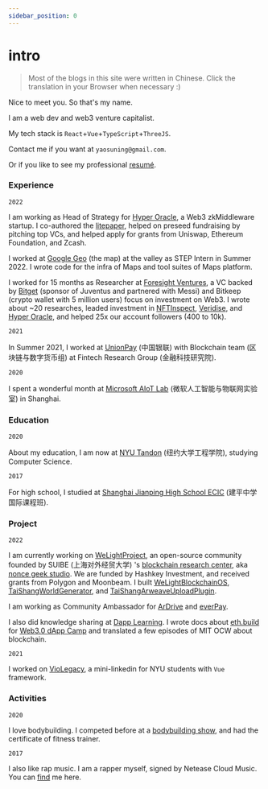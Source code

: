 ```yaml
---
sidebar_position: 0
---
```


# intro

> Most of the blogs in this site were written in Chinese. Click the translation in your Browser when necessary :)

Nice to meet you. So that's my name.

I am a web dev and web3 venture capitalist.

My tech stack is `React`+`Vue`+`TypeScript`+`ThreeJS`.

Contact me if you want at `yaosuning@gmail.com`.

Or if you like to see my professional [resumé](https://github.com/fewwwww/resume/raw/main/Suning%20Yao-yaosuning%40gmail.com.pdf).

### Experience

`2022`

I am working as Head of Strategy for [Hyper Oracle](https://hyperoracle.io/), a Web3 zkMiddleware startup. I co-authored the [litepaper](https://hyperoracle.medium.com/announcing-hyper-oracle-the-ultimate-web3-zkmiddleware-ed28ee393196), helped on preseed fundraising by pitching top VCs, and helped apply for grants from Uniswap, Ethereum Foundation, and Zcash.

I worked at [Google Geo](https://mapsplatform.google.com/) (the map) at the valley as STEP Intern in Summer 2022. I wrote code for the infra of Maps and tool suites of Maps platform.

I worked for 15 months as Researcher at [Foresight Ventures](https://foresightventures.com), a VC backed by [Bitget](https://bitget.com) (sponsor of Juventus and partnered with Messi) and Bitkeep (crypto wallet with 5 million users) focus on investment on Web3. I wrote about ~20 researches, leaded investment in [NFTInspect](https://www.nftinspect.xyz/), [Veridise](https://veridise.com/), and [Hyper Oracle](https://www.hyperoracle.io/), and helped 25x our account followers (400 to 10k).

`2021`

In Summer 2021, I worked at [UnionPay](https://cn.unionpay.com) (中国银联) with Blockchain team (区块链与数字货币组) at Fintech Research Group (金融科技研究院).

`2020`

I spent a wonderful month at [Microsoft AIoT Lab](https://www.microsoftiotinsiderlabs.com/) (微软人工智能与物联网实验室) in Shanghai.

### Education

`2020`

About my education, I am now at [NYU Tandon](https://engineering.nyu.edu) (纽约大学工程学院), studying Computer Science.

`2017`

For high school, I studied at [Shanghai Jianping High School ECIC](https://mp.weixin.qq.com/s/2EpWdX7qU4PMqnN8aaGTRg) (建平中学国际课程班).

### Project

`2022`

I am currently working on [WeLightProject](https://github.com/WeLightProject), an open-source community founded by SUIBE (上海对外经贸大学) 's [blockchain research center](https://suibe.net), aka [nonce geek studio](https://noncegeek.com/#/). We are funded by Hashkey Investment, and received grants from Polygon and Moonbeam. I built [WeLightBlockchainOS](http://os.doge.university), [TaiShangWorldGenerator](https://welightproject.github.io/tai_shang_world_generator/), and [TaiShangArweaveUploadPlugin](https://github.com/WeLightProject/Tai-Shang-Arweave-Uploader-Plugin).

I am working as Community Ambassador for [ArDrive](https://ardrive.io) and [everPay](https://everpay.io).

I also did knowledge sharing at [Dapp Learning](https://github.com/fewwwww/Dapp-Learning). I wrote docs about [eth.build](https://github.com/austintgriffith/eth.build) for [Web3.0 dApp Camp](https://twitter.com/Web3dAppCamp) and translated a few episodes of MIT OCW about blockchain.

`2021`

I worked on [VioLegacy](https://violegacy.org/), a mini-linkedin for NYU students with `Vue` framework.

### Activities

`2020`

I love bodybuilding. I competed before at a [bodybuilding show](https://weibo.com/2126177573/IgHjgAACG), and had the certificate of fitness trainer.

`2017`

I also like rap music. I am a rapper myself, signed by Netease Cloud Music. You can [find](https://music.163.com/#/artist?id=12452032) me here.
